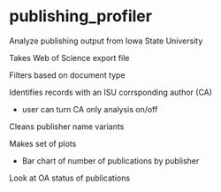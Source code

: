 # publishing_profiler
Analyze publishing output from Iowa State University

Takes Web of Science export file

Filters based on document type

Identifies records with an ISU corrsponding author (CA)
- user can turn CA only analysis on/off

Cleans publisher name variants

Makes set of plots
- Bar chart of number of publications by publisher

Look at OA status of publications
